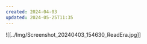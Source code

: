 ```yaml
---
created: 2024-04-03
updated: 2024-05-25T11:35
---
```

![[../Img/Screenshot_20240403_154630_ReadEra.jpg]]